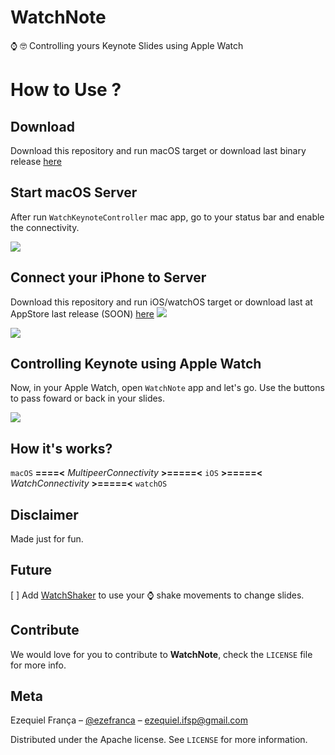 # WatchNote
⌚️ 🤓 Controlling yours Keynote Slides using Apple Watch

# How to Use ?

## Download 

Download this repository and run macOS target or download last binary release [here](https://github.com/ezefranca/WatchNote/files/826468/WatchKeynoteController.zip)

## Start macOS Server

After run `WatchKeynoteController` mac app, go to your status bar and enable the connectivity.

![](https://media.giphy.com/media/yEJd1qIimDWBW/giphy.gif)


## Connect your iPhone to Server

Download this repository and run iOS/watchOS target or download last at AppStore last release (SOON) [here]()
![](https://raw.githubusercontent.com/ezefranca/WatchNote/master/btn.png)


![](https://media.giphy.com/media/uo3tl7TgIHdK0/giphy.gif)


## Controlling Keynote using Apple Watch

Now, in your Apple Watch, open `WatchNote` app and let's go. Use the buttons to pass foward or back in your slides.

![](https://raw.githubusercontent.com/ezefranca/WatchNote/master/print.png?token=ADerUIw--3bguYeQvgHeVDvw-TruWp10ks5YyKGewA%3D%3D)

## How it's works?

`macOS` **====<** *MultipeerConnectivity* **>=====<** `iOS` **>=====<** *WatchConnectivity* **>=====<** `watchOS` 

## Disclaimer

Made just for fun.

## Future

[ ] Add [WatchShaker](https://github.com/ezefranca/WatchShaker) to use your ⌚️ shake movements to change slides.

## Contribute

We would love for you to contribute to **WatchNote**, check the ``LICENSE`` file for more info.

## Meta

Ezequiel França – [@ezefranca](https://twitter.com/ezefranca) – ezequiel.ifsp@gmail.com

Distributed under the Apache license. See ``LICENSE`` for more information.
